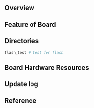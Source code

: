 ## Overview

## Feature of Board

## Directories

```sh
flash_test # test for flash
```

## Board Hardware Resources

## Update log

## Reference
